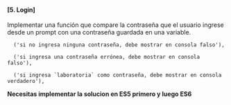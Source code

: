 #### [5. Login]

Implementar una función que compare la contraseña que el usuario ingrese desde un prompt con una contraseña guardada en una variable.

```
  ('si no ingresa ninguna contraseña, debe mostrar en consola falso'),
```

```
  ('si ingresa una contraseña errónea, debe mostrar en consola falso'),
```

```
  ('si ingresa `laboratoria` como contraseña, debe mostrar en consola verdadero'),
```

**Necesitas implementar la solucion en ES5 primero y luego ES6**

